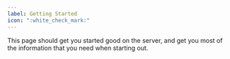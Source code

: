 ```yaml
---
label: Getting Started
icon: ":white_check_mark:"
---
```

This page should get you started good on the server, and get you most of the information that you need when starting out.